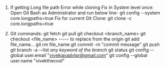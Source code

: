 1. If getting Long file path Error while cloning
	Fix in System level once:
		Open Git Bash as Administrator and run below line- 
			git config --system core.longpaths=true
	Fix for current Git Clone:
		git clone -c core.longpaths=true <repo-url>
		
2. Git commands:
	git fetch
	git pull
	git checkout <branch_name>
	git checkout <file_name>      ----- to replace from the origin
	git add file_name...
	git rm file_name
	git commit -m "commit message"
	git push
	git branch -a --list *any keyword of the branch*
	git status
	git config --global user.email "vivekjavadvlpr@gmail.com"
	git config --global user.name "vivekthecool"
